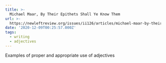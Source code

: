 ```yaml
---
title: >-
  Michael Maar, By Their Epithets Shall Ye Know Them
url: >-
  https://newleftreview.org/issues/ii126/articles/michael-maar-by-their-epithets-shall-ye-know-them
date: '2020-12-09T00:25:57.000Z'
tags:
  - writing
  - adjectives
---
```

Examples of proper and appropriate use of adjectives
